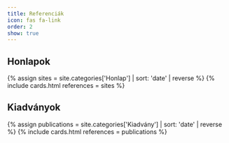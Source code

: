 ```yaml
---
title: Referenciák
icon: fas fa-link
order: 2
show: true
---
```


## Honlapok

{% assign sites = site.categories['Honlap'] | sort: 'date' | reverse %}
{% include cards.html references = sites %}

## Kiadványok

{% assign publications = site.categories['Kiadvány'] | sort: 'date' | reverse %}
{% include cards.html references = publications %}